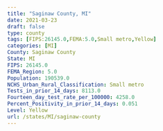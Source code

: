 ```yaml
---
title: "Saginaw County, MI"
date: 2021-03-23
draft: false
type: county
tags: [FIPS:26145.0,FEMA:5.0,Small metro,Yellow]
categories: [MI]
County: Saginaw County
State: MI
FIPS: 26145.0
FEMA_Region: 5.0
Population: 190539.0
NCHS_Urban_Rural_Classification: Small metro
Tests_in_prior_14_days: 8113.0
Fourteen_day_test_rate_per_100000: 4258.0
Percent_Positivity_in_prior_14_days: 0.051
Level: Yellow
url: /states/MI/saginaw-county
---
```



